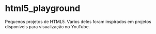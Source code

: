 # html5_playground

Pequenos projetos de HTML5.
Vários deles foram inspirados em projetos disponíveis para visualização no YouTube.
